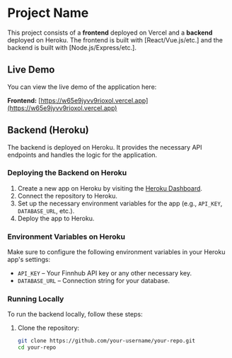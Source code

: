 # Project Name

This project consists of a **frontend** deployed on Vercel and a **backend** deployed on Heroku. The frontend is built with [React/Vue.js/etc.] and the backend is built with [Node.js/Express/etc.]. 

## Live Demo

You can view the live demo of the application here:

**Frontend:** [https://w65e9jyvv9rioxol.vercel.app](https://w65e9jyvv9rioxol.vercel.app)

## Backend (Heroku)

The backend is deployed on Heroku. It provides the necessary API endpoints and handles the logic for the application.


### Deploying the Backend on Heroku

1. Create a new app on Heroku by visiting the [Heroku Dashboard](https://dashboard.heroku.com/).
2. Connect the repository to Heroku.
3. Set up the necessary environment variables for the app (e.g., `API_KEY`, `DATABASE_URL`, etc.).
4. Deploy the app to Heroku.

### Environment Variables on Heroku
Make sure to configure the following environment variables in your Heroku app's settings:

- `API_KEY` – Your Finnhub API key or any other necessary key.
- `DATABASE_URL` – Connection string for your database.

### Running Locally
To run the backend locally, follow these steps:

1. Clone the repository:
   ```bash
   git clone https://github.com/your-username/your-repo.git
   cd your-repo
